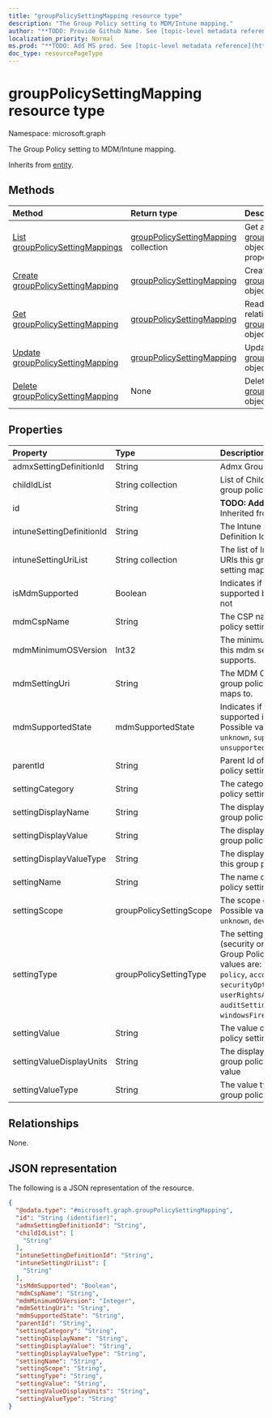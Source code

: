 ```yaml
---
title: "groupPolicySettingMapping resource type"
description: "The Group Policy setting to MDM/Intune mapping."
author: "**TODO: Provide Github Name. See [topic-level metadata reference](https://msgo.azurewebsites.net/add/document/guidelines/metadata.html#topic-level-metadata)**"
localization_priority: Normal
ms.prod: "**TODO: Add MS prod. See [topic-level metadata reference](https://msgo.azurewebsites.net/add/document/guidelines/metadata.html#topic-level-metadata)**"
doc_type: resourcePageType
---
```


# groupPolicySettingMapping resource type

Namespace: microsoft.graph



The Group Policy setting to MDM/Intune mapping.


Inherits from [entity](../resources/entity.md).

## Methods
|Method|Return type|Description|
|:---|:---|:---|
|[List groupPolicySettingMappings](../api/grouppolicysettingmapping-list.md)|[groupPolicySettingMapping](../resources/grouppolicysettingmapping.md) collection|Get a list of the [groupPolicySettingMapping](../resources/grouppolicysettingmapping.md) objects and their properties.|
|[Create groupPolicySettingMapping](../api/grouppolicysettingmapping-create.md)|[groupPolicySettingMapping](../resources/grouppolicysettingmapping.md)|Create a new [groupPolicySettingMapping](../resources/grouppolicysettingmapping.md) object.|
|[Get groupPolicySettingMapping](../api/grouppolicysettingmapping-get.md)|[groupPolicySettingMapping](../resources/grouppolicysettingmapping.md)|Read the properties and relationships of a [groupPolicySettingMapping](../resources/grouppolicysettingmapping.md) object.|
|[Update groupPolicySettingMapping](../api/grouppolicysettingmapping-update.md)|[groupPolicySettingMapping](../resources/grouppolicysettingmapping.md)|Update the properties of a [groupPolicySettingMapping](../resources/grouppolicysettingmapping.md) object.|
|[Delete groupPolicySettingMapping](../api/grouppolicysettingmapping-delete.md)|None|Deletes a [groupPolicySettingMapping](../resources/grouppolicysettingmapping.md) object.|

## Properties
|Property|Type|Description|
|:---|:---|:---|
|admxSettingDefinitionId|String|Admx Group Policy Id|
|childIdList|String collection|List of Child Ids of the group policy setting.|
|id|String|**TODO: Add Description** Inherited from [entity](../resources/entity.md)|
|intuneSettingDefinitionId|String|The Intune Setting Definition Id|
|intuneSettingUriList|String collection|The list of Intune Setting URIs this group policy setting maps to|
|isMdmSupported|Boolean|Indicates if the setting is supported by Intune or not|
|mdmCspName|String|The CSP name this group policy setting maps to.|
|mdmMinimumOSVersion|Int32|The minimum OS version this mdm setting supports.|
|mdmSettingUri|String|The MDM CSP URI this group policy setting maps to.|
|mdmSupportedState|mdmSupportedState|Indicates if the setting is supported in Mdm or not. Possible values are: `unknown`, `supported`, `unsupported`, `deprecated`.|
|parentId|String|Parent Id of the group policy setting.|
|settingCategory|String|The category the group policy setting is in.|
|settingDisplayName|String|The display name of this group policy setting.|
|settingDisplayValue|String|The display value of this group policy setting.|
|settingDisplayValueType|String|The display value type of this group policy setting.|
|settingName|String|The name of this group policy setting.|
|settingScope|groupPolicySettingScope|The scope of the setting. Possible values are: `unknown`, `device`, `user`.|
|settingType|groupPolicySettingType|The setting type (security or admx) of the Group Policy. Possible values are: `unknown`, `policy`, `account`, `securityOptions`, `userRightsAssignment`, `auditSetting`, `windowsFirewallSettings`.|
|settingValue|String|The value of this group policy setting.|
|settingValueDisplayUnits|String|The display units of this group policy setting value|
|settingValueType|String|The value type of this group policy setting.|

## Relationships
None.

## JSON representation
The following is a JSON representation of the resource.
<!-- {
  "blockType": "resource",
  "keyProperty": "id",
  "@odata.type": "microsoft.graph.groupPolicySettingMapping",
  "baseType": "microsoft.graph.entity",
  "openType": false
}
-->
``` json
{
  "@odata.type": "#microsoft.graph.groupPolicySettingMapping",
  "id": "String (identifier)",
  "admxSettingDefinitionId": "String",
  "childIdList": [
    "String"
  ],
  "intuneSettingDefinitionId": "String",
  "intuneSettingUriList": [
    "String"
  ],
  "isMdmSupported": "Boolean",
  "mdmCspName": "String",
  "mdmMinimumOSVersion": "Integer",
  "mdmSettingUri": "String",
  "mdmSupportedState": "String",
  "parentId": "String",
  "settingCategory": "String",
  "settingDisplayName": "String",
  "settingDisplayValue": "String",
  "settingDisplayValueType": "String",
  "settingName": "String",
  "settingScope": "String",
  "settingType": "String",
  "settingValue": "String",
  "settingValueDisplayUnits": "String",
  "settingValueType": "String"
}
```

